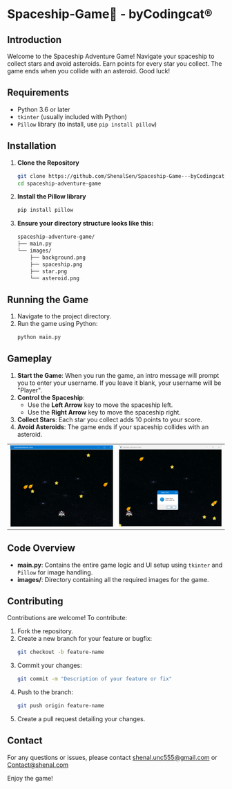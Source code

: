 # Spaceship-Game🚀 - byCodingcat® 

## Introduction
Welcome to the Spaceship Adventure Game! Navigate your spaceship to collect stars and avoid asteroids. Earn points for every star you collect. The game ends when you collide with an asteroid. Good luck!

## Requirements
- Python 3.6 or later
- `tkinter` (usually included with Python)
- `Pillow` library (to install, use `pip install pillow`)

## Installation
1. **Clone the Repository**
    ```bash
    git clone https://github.com/ShenalSen/Spaceship-Game---byCodingcat.git
    cd spaceship-adventure-game
    ```

2. **Install the Pillow library**
    ```bash
    pip install pillow
    ```

3. **Ensure your directory structure looks like this:**
    ```
    spaceship-adventure-game/
    ├── main.py
    └── images/
        ├── background.png
        ├── spaceship.png
        ├── star.png
        └── asteroid.png
    ```

## Running the Game
1. Navigate to the project directory.
2. Run the game using Python:
    ```bash
    python main.py
    ```

## Gameplay
1. **Start the Game**: When you run the game, an intro message will prompt you to enter your username. If you leave it blank, your username will be "Player".
2. **Control the Spaceship**:
    - Use the **Left Arrow** key to move the spaceship left.
    - Use the **Right Arrow** key to move the spaceship right.
3. **Collect Stars**: Each star you collect adds 10 points to your score.
4. **Avoid Asteroids**: The game ends if your spaceship collides with an asteroid.
   
<table>
  <tr>
    <td><img src="https://github.com/ShenalSen/Spaceship-Game---byCodingcat/blob/main/Screenshots/1.png" alt="Screenshot 1" width="500"></td>
    <td><img src="https://github.com/ShenalSen/Spaceship-Game---byCodingcat/blob/main/Screenshots/2.png" alt="Screenshot 2" width="500"></td>
  </tr>
</table>

## Code Overview
- **main.py**: Contains the entire game logic and UI setup using `tkinter` and `Pillow` for image handling.
- **images/**: Directory containing all the required images for the game.

## Contributing
Contributions are welcome! To contribute:

1. Fork the repository.
2. Create a new branch for your feature or bugfix:
    ```bash
    git checkout -b feature-name
    ```
3. Commit your changes:
    ```bash
    git commit -m "Description of your feature or fix"
    ```
4. Push to the branch:
    ```bash
    git push origin feature-name
    ```
5. Create a pull request detailing your changes.

## Contact
For any questions or issues, please contact [shenal.unc555@gmail.com](mailto:shenal.unc555@gmail.com) or [Contact@shenal.com](http://shenalsenarathne.me/#contact)

Enjoy the game!

